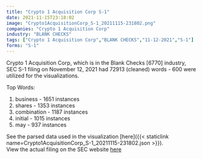 ```yaml
---
title: "Crypto 1 Acquisition Corp S-1"
date: 2021-11-15T23:18:02
image: "Crypto1AcquisitionCorp_S-1_20211115-231802.png"
companies: "Crypto 1 Acquisition Corp"
industry: "BLANK CHECKS"
tags: ["Crypto 1 Acquisition Corp","BLANK CHECKS","11-12-2021","S-1"]
forms: "S-1"
---
```

Crypto 1 Acquisition Corp, which is in the Blank Checks [6770] industry, SEC S-1 filing on November 12, 2021 had 72913 (cleaned) words - 600 were utilized for the visualizations.

Top Words:
1. business - 1651 instances
2. shares - 1353 instances
3. combination - 1187 instances
4. initial - 1015 instances
5. may - 937 instances


See the parsed data used in the visualization [here]({{< staticlink name=Crypto1AcquisitionCorp_S-1_20211115-231802.json >}}).  
View the actual filing on the SEC website [here](https://www.sec.gov/Archives/edgar/data/1870471/0001104659-21-138253.txt)